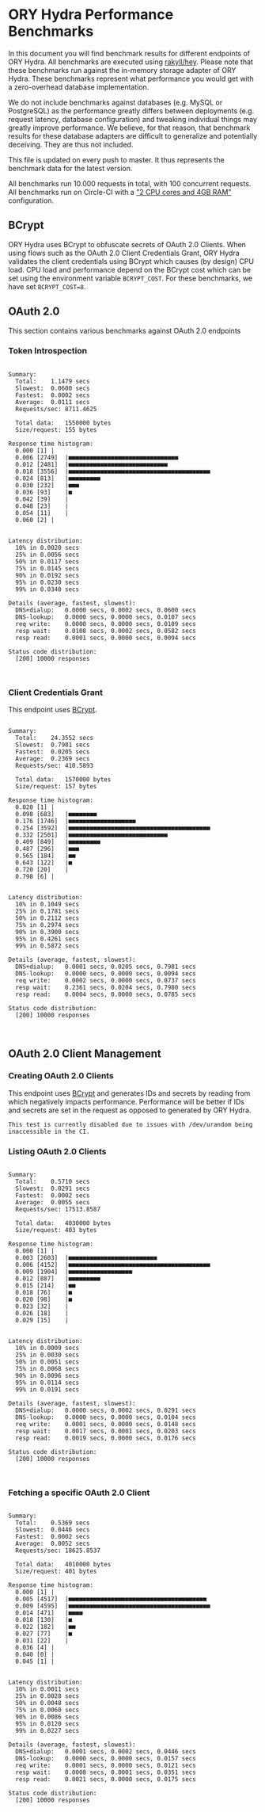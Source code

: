 # ORY Hydra Performance Benchmarks

In this document you will find benchmark results for different endpoints of ORY Hydra. All benchmarks are executed
using [rakyll/hey](https://github.com/rakyll/hey). Please note that these benchmarks run against the in-memory storage
adapter of ORY Hydra. These benchmarks represent what performance you would get with a zero-overhead database implementation.

We do not include benchmarks against databases (e.g. MySQL or PostgreSQL) as the performance greatly differs between
deployments (e.g. request latency, database configuration) and tweaking individual things may greatly improve performance.
We believe, for that reason, that benchmark results for these database adapters are difficult to generalize and potentially
deceiving. They are thus not included.

This file is updated on every push to master. It thus represents the benchmark data for the latest version.

All benchmarks run 10.000 requests in total, with 100 concurrent requests. All benchmarks run on Circle-CI with a
["2 CPU cores and 4GB RAM"](https://support.circleci.com/hc/en-us/articles/360000489307-Why-do-my-tests-take-longer-to-run-on-CircleCI-than-locally-)
configuration.

## BCrypt

ORY Hydra uses BCrypt to obfuscate secrets of OAuth 2.0 Clients. When using flows such as the OAuth 2.0 Client Credentials
Grant, ORY Hydra validates the client credentials using BCrypt which causes (by design) CPU load. CPU load and performance
depend on the BCrypt cost which can be set using the environment variable `BCRYPT_COST`. For these benchmarks,
we have set `BCRYPT_COST=8`.

## OAuth 2.0

This section contains various benchmarks against OAuth 2.0 endpoints

### Token Introspection

```

Summary:
  Total:	1.1479 secs
  Slowest:	0.0600 secs
  Fastest:	0.0002 secs
  Average:	0.0111 secs
  Requests/sec:	8711.4625
  
  Total data:	1550000 bytes
  Size/request:	155 bytes

Response time histogram:
  0.000 [1]	|
  0.006 [2749]	|■■■■■■■■■■■■■■■■■■■■■■■■■■■■■■■
  0.012 [2481]	|■■■■■■■■■■■■■■■■■■■■■■■■■■■■
  0.018 [3556]	|■■■■■■■■■■■■■■■■■■■■■■■■■■■■■■■■■■■■■■■■
  0.024 [813]	|■■■■■■■■■
  0.030 [232]	|■■■
  0.036 [93]	|■
  0.042 [39]	|
  0.048 [23]	|
  0.054 [11]	|
  0.060 [2]	|


Latency distribution:
  10% in 0.0020 secs
  25% in 0.0056 secs
  50% in 0.0117 secs
  75% in 0.0145 secs
  90% in 0.0192 secs
  95% in 0.0230 secs
  99% in 0.0340 secs

Details (average, fastest, slowest):
  DNS+dialup:	0.0000 secs, 0.0002 secs, 0.0600 secs
  DNS-lookup:	0.0000 secs, 0.0000 secs, 0.0107 secs
  req write:	0.0000 secs, 0.0000 secs, 0.0109 secs
  resp wait:	0.0108 secs, 0.0002 secs, 0.0582 secs
  resp read:	0.0001 secs, 0.0000 secs, 0.0094 secs

Status code distribution:
  [200]	10000 responses



```

### Client Credentials Grant

This endpoint uses [BCrypt](#bcrypt).

```

Summary:
  Total:	24.3552 secs
  Slowest:	0.7981 secs
  Fastest:	0.0205 secs
  Average:	0.2369 secs
  Requests/sec:	410.5893
  
  Total data:	1570000 bytes
  Size/request:	157 bytes

Response time histogram:
  0.020 [1]	|
  0.098 [683]	|■■■■■■■■
  0.176 [1746]	|■■■■■■■■■■■■■■■■■■■
  0.254 [3592]	|■■■■■■■■■■■■■■■■■■■■■■■■■■■■■■■■■■■■■■■■
  0.332 [2501]	|■■■■■■■■■■■■■■■■■■■■■■■■■■■■
  0.409 [849]	|■■■■■■■■■
  0.487 [296]	|■■■
  0.565 [184]	|■■
  0.643 [122]	|■
  0.720 [20]	|
  0.798 [6]	|


Latency distribution:
  10% in 0.1049 secs
  25% in 0.1781 secs
  50% in 0.2112 secs
  75% in 0.2974 secs
  90% in 0.3900 secs
  95% in 0.4261 secs
  99% in 0.5872 secs

Details (average, fastest, slowest):
  DNS+dialup:	0.0001 secs, 0.0205 secs, 0.7981 secs
  DNS-lookup:	0.0000 secs, 0.0000 secs, 0.0094 secs
  req write:	0.0002 secs, 0.0000 secs, 0.0737 secs
  resp wait:	0.2361 secs, 0.0204 secs, 0.7980 secs
  resp read:	0.0004 secs, 0.0000 secs, 0.0785 secs

Status code distribution:
  [200]	10000 responses



```

## OAuth 2.0 Client Management

### Creating OAuth 2.0 Clients

This endpoint uses [BCrypt](#bcrypt) and generates IDs and secrets by reading from  which negatively impacts
performance. Performance will be better if IDs and secrets are set in the request as opposed to generated by ORY Hydra.

```
This test is currently disabled due to issues with /dev/urandom being inaccessible in the CI.
```

### Listing OAuth 2.0 Clients

```

Summary:
  Total:	0.5710 secs
  Slowest:	0.0291 secs
  Fastest:	0.0002 secs
  Average:	0.0055 secs
  Requests/sec:	17513.8587
  
  Total data:	4030000 bytes
  Size/request:	403 bytes

Response time histogram:
  0.000 [1]	|
  0.003 [2603]	|■■■■■■■■■■■■■■■■■■■■■■■■■
  0.006 [4152]	|■■■■■■■■■■■■■■■■■■■■■■■■■■■■■■■■■■■■■■■■
  0.009 [1904]	|■■■■■■■■■■■■■■■■■■
  0.012 [887]	|■■■■■■■■■
  0.015 [214]	|■■
  0.018 [76]	|■
  0.020 [98]	|■
  0.023 [32]	|
  0.026 [18]	|
  0.029 [15]	|


Latency distribution:
  10% in 0.0009 secs
  25% in 0.0030 secs
  50% in 0.0051 secs
  75% in 0.0068 secs
  90% in 0.0096 secs
  95% in 0.0114 secs
  99% in 0.0191 secs

Details (average, fastest, slowest):
  DNS+dialup:	0.0000 secs, 0.0002 secs, 0.0291 secs
  DNS-lookup:	0.0000 secs, 0.0000 secs, 0.0104 secs
  req write:	0.0001 secs, 0.0000 secs, 0.0148 secs
  resp wait:	0.0017 secs, 0.0001 secs, 0.0203 secs
  resp read:	0.0019 secs, 0.0000 secs, 0.0176 secs

Status code distribution:
  [200]	10000 responses



```

### Fetching a specific OAuth 2.0 Client

```

Summary:
  Total:	0.5369 secs
  Slowest:	0.0446 secs
  Fastest:	0.0002 secs
  Average:	0.0052 secs
  Requests/sec:	18625.8537
  
  Total data:	4010000 bytes
  Size/request:	401 bytes

Response time histogram:
  0.000 [1]	|
  0.005 [4517]	|■■■■■■■■■■■■■■■■■■■■■■■■■■■■■■■■■■■■■■■
  0.009 [4595]	|■■■■■■■■■■■■■■■■■■■■■■■■■■■■■■■■■■■■■■■■
  0.014 [471]	|■■■■
  0.018 [130]	|■
  0.022 [182]	|■■
  0.027 [77]	|■
  0.031 [22]	|
  0.036 [4]	|
  0.040 [0]	|
  0.045 [1]	|


Latency distribution:
  10% in 0.0011 secs
  25% in 0.0028 secs
  50% in 0.0048 secs
  75% in 0.0060 secs
  90% in 0.0086 secs
  95% in 0.0120 secs
  99% in 0.0227 secs

Details (average, fastest, slowest):
  DNS+dialup:	0.0001 secs, 0.0002 secs, 0.0446 secs
  DNS-lookup:	0.0000 secs, 0.0000 secs, 0.0157 secs
  req write:	0.0001 secs, 0.0000 secs, 0.0121 secs
  resp wait:	0.0008 secs, 0.0001 secs, 0.0351 secs
  resp read:	0.0021 secs, 0.0000 secs, 0.0175 secs

Status code distribution:
  [200]	10000 responses



```
